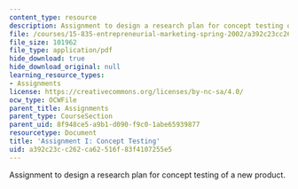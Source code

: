```yaml
---
content_type: resource
description: Assignment to design a research plan for concept testing of a new product.
file: /courses/15-835-entrepreneurial-marketing-spring-2002/a392c23cc262ca62516f83f4107255e5_assignmentI.pdf
file_size: 101962
file_type: application/pdf
hide_download: true
hide_download_original: null
learning_resource_types:
- Assignments
license: https://creativecommons.org/licenses/by-nc-sa/4.0/
ocw_type: OCWFile
parent_title: Assignments
parent_type: CourseSection
parent_uid: 8f948ce5-a9b1-d090-f9c0-1abe65939877
resourcetype: Document
title: 'Assignment I: Concept Testing'
uid: a392c23c-c262-ca62-516f-83f4107255e5
---
```

Assignment to design a research plan for concept testing of a new product.
